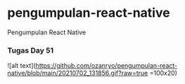 # pengumpulan-react-native
Pengumpulan React Native


### Tugas Day 51
![alt text](https://github.com/ozanryo/pengumpulan-react-native/blob/main/20210702_131856.gif?raw=true =100x20)
